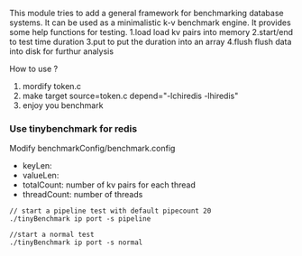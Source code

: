 This module tries to add a general framework for benchmarking database systems. It can be used as a 
minimalistic k-v benchmark engine.
It provides some help functions for testing.
1.load
    load kv pairs into memory
2.start/end 
    to test time duration
3.put
    to put the duration into an array
4.flush
    flush data into disk for furthur analysis

How to use ?
1. mordify token.c
2. make target source=token.c depend="-lchiredis -lhiredis"
3. enjoy you benchmark



### Use tinybenchmark for redis

Modify benchmarkConfig/benchmark.config

+ keyLen: 
+ valueLen: 
+ totalCount: number of kv pairs for each thread
+ threadCount: number of threads




```
// start a pipeline test with default pipecount 20
./tinyBenchmark ip port -s pipeline

//start a normal test
./tinyBenchmark ip port -s normal

```

